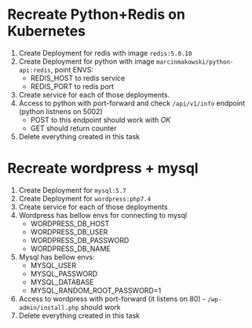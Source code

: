 # Recreate Python+Redis on Kubernetes


1. Create Deployment for redis with image `redis:5.0.10`
2. Create Deployment for python with image `marcinmakowski/python-api:redis`, point ENVS:
    - REDIS_HOST to redis service
    - REDIS_PORT to redis port
3. Create service for each of those deployments.
4. Access to python with port-forward and check `/api/v1/info` endpoint (python listnens on 5002)
    - POST to this endpoint should work with *OK*
    - GET should return counter
5. Delete everything created in this task

# Recreate wordpress + mysql

1. Create Deployment for `mysql:5.7`
2. Create Deployment for `wordpress:php7.4`
3. Create service for each of those deployments
4. Wordpress has bellow envs for connecting to mysql
    - WORDPRESS_DB_HOST
    - WORDPRESS_DB_USER
    - WORDPRESS_DB_PASSWORD
    - WORDPRESS_DB_NAME
5. Mysql has bellow envs:
    - MYSQL_USER
    - MYSQL_PASSWORD
    - MYSQL_DATABASE
    - MYSQL_RANDOM_ROOT_PASSWORD=1
5. Access to wordpress with port-forward (it listens on 80) - `/wp-admin/install.php` should work
6. Delete everything created in this task
